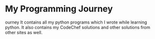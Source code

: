 # My Programming Journey
ourney
It contains all my python programs which I wrote while learning python.
It also contains my CodeChef solutions and other solutions from other sites as well.
